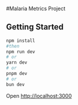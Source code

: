 #Malaria Metrics Project

## Getting Started

```bash
npm install
#then
npm run dev
# or
yarn dev
# or
pnpm dev
# or
bun dev
```

Open [http://localhost:3000](http://localhost:3000)

 